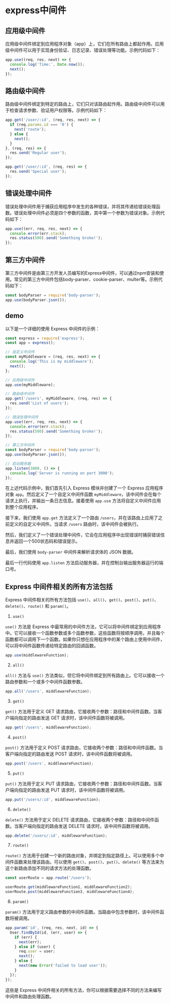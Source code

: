 # express中间件

## 应用级中间件

应用级中间件绑定到应用程序对象（app）上，它们在所有路由上都起作用。应用级中间件可以用于实现身份验证、日志记录、错误处理等功能。示例代码如下：

```javascript
app.use((req, res, next) => {
  console.log('Time:', Date.now());
  next();
});
```

## 路由级中间件

路由级中间件绑定到特定的路由上，它们只对该路由起作用。路由级中间件可以用于检查请求参数、验证用户权限等。示例代码如下：

```javascript
app.get('/user/:id', (req, res, next) => {
  if (req.params.id === '0') {
    next('route');
  } else {
    next();
  }
}, (req, res) => {
  res.send('Regular user');
});

app.get('/user/:id', (req, res) => {
  res.send('Special user');
});
```

## 错误处理中间件

错误处理中间件用于捕获应用程序中发生的各种错误，并将其传递给错误处理函数。错误处理中间件必须是四个参数的函数，其中第一个参数为错误对象。示例代码如下：

```javascript
app.use((err, req, res, next) => {
  console.error(err.stack);
  res.status(500).send('Something broke!');
});
```

## 第三方中间件

第三方中间件是由第三方开发人员编写的Express中间件，可以通过npm安装和使用。常见的第三方中间件包括body-parser、cookie-parser、multer等。示例代码如下：

```javascript
const bodyParser = require('body-parser');
app.use(bodyParser.json());
```

## demo

以下是一个详细的使用 Express 中间件的示例：

```javascript
const express = require('express');
const app = express();

// 自定义中间件
const myMiddleware = (req, res, next) => {
  console.log('This is my middleware');
  next();
};

// 应用级中间件
app.use(myMiddleware);

// 路由级中间件
app.get('/users', myMiddleware, (req, res) => {
  res.send('List of users');
});

// 错误处理中间件
app.use((err, req, res, next) => {
  console.error(err.stack);
  res.status(500).send('Something broke!');
});

// 第三方中间件
const bodyParser = require('body-parser');
app.use(bodyParser.json());

// 启动服务器
app.listen(3000, () => {
  console.log('Server is running on port 3000');
});
```

在上述代码示例中，我们首先引入 Express 模块并创建了一个 Express 应用程序对象 `app`。然后定义了一个自定义中间件函数 `myMiddleware`，该中间件会在每个请求上执行，并输出一条日志信息。接着使用 `app.use` 方法将自定义中间件应用到整个应用程序。

接下来，我们使用 `app.get` 方法定义了一个路由 `/users`，并在该路由上应用了之前定义的自定义中间件。当请求 `/users` 路由时，该中间件会被执行。

然后，我们定义了一个错误处理中间件，它会在应用程序中出现错误时捕获错误信息并返回一个500状态码和错误提示。

最后，我们使用 `body-parser` 中间件来解析请求体的 JSON 数据。

最后一行代码使用 `app.listen` 方法启动服务器，并在控制台输出服务器运行的端口号。

## Express 中间件相关的所有方法包括

Express 中间件相关的所有方法包括 `use()`、`all()`、`get()`、`post()`、`put()`、`delete()`、`route()` 和 `param()`。

1. `use()`

`use()` 方法是 Express 中最常用的中间件方法，它可以将中间件绑定到应用程序中。它可以接收一个函数参数或多个函数参数，这些函数将按顺序调用，并且每个函数都可以调用下一个函数。如果你只想在应用程序中的某个路由上使用中间件，可以将中间件函数传递给特定路由的回调函数。

```javascript
app.use(middlewareFunction);
```

2. `all()`

`all()` 方法与 `use()` 方法类似，但它将中间件绑定到所有路由上。它可以接收一个路由参数和一个或多个中间件函数参数。

```javascript
app.all('/users', middlewareFunction);
```

3. `get()`

`get()` 方法用于定义 GET 请求路由，它接收两个参数：路径和中间件函数。当客户端向指定的路由发送 GET 请求时，该中间件函数将被调用。

```javascript
app.get('/users', middlewareFunction);
```

4. `post()`

`post()` 方法用于定义 POST 请求路由，它接收两个参数：路径和中间件函数。当客户端向指定的路由发送 POST 请求时，该中间件函数将被调用。

```javascript
app.post('/users', middlewareFunction);
```

5. `put()`

`put()` 方法用于定义 PUT 请求路由，它接收两个参数：路径和中间件函数。当客户端向指定的路由发送 PUT 请求时，该中间件函数将被调用。

```javascript
app.put('/users/:id', middlewareFunction);
```

6. `delete()`

`delete()` 方法用于定义 DELETE 请求路由，它接收两个参数：路径和中间件函数。当客户端向指定的路由发送 DELETE 请求时，该中间件函数将被调用。

```javascript
app.delete('/users/:id', middlewareFunction);
```

7. `route()`

`route()` 方法用于创建一个新的路由对象，并绑定到指定路径上。可以使用多个中间件函数来处理该路由。可以使用 `get()`、`post()`、`put()`、`delete()` 等方法来为这个新路由添加不同的请求方法的处理函数。

```javascript
const userRoute = app.route('/users');

userRoute.get(middlewareFunction1, middlewareFunction2);
userRoute.post(middlewareFunction3, middlewareFunction4);
```

8. `param()`

`param()` 方法用于定义路由参数的中间件函数。当路由中包含参数时，该中间件函数将被调用。

```javascript
app.param('id', (req, res, next, id) => {
  User.findById(id, (err, user) => {
    if (err) {
      next(err);
    } else if (user) {
      req.user = user;
      next();
    } else {
      next(new Error('failed to load user'));
    }
  });
});
```

这些是 Express 中间件相关的所有方法，你可以根据需要选择不同的方法来编写中间件和路由处理函数。
